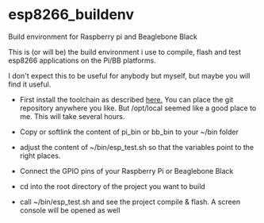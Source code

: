 # esp8266_buildenv
Build environment for Raspberry pi and Beaglebone Black

This is (or will be) the build environment i use to compile, flash and test esp8266 applications on the Pi/BB platforms.

I don't expect this to be useful for anybody but myself, but maybe you will find it useful.

* First install the toolchain as described [here.](http://www.esp8266.com/wiki/doku.php?id=toolchain)
You can place the git repository anywhere you like. But /opt/local seemed like a good place to me.
This will take several hours.

* Copy or softlink the content of pi_bin or bb_bin to your ~/bin folder
* adjust the content of ~/bin/esp_test.sh so that the variables point to the right places.
* Connect the GPIO pins of your Raspberry Pi or Beaglebone Black
* cd into the root directory of the project you want to build
* call ~/bin/esp_test.sh and see the project compile & flash. A screen console will be opened as well
